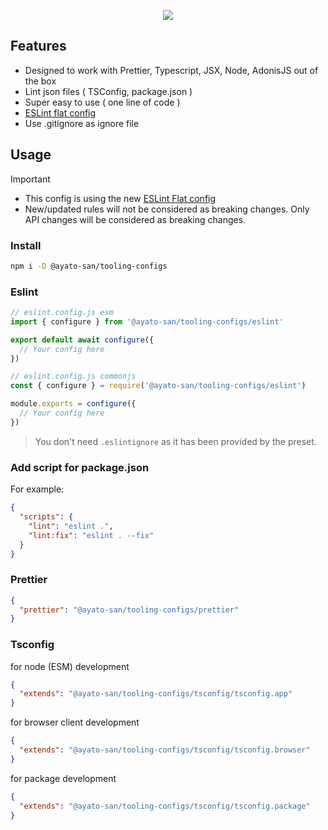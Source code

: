 <p align="center">
  <img src="https://github.com/Ayato-san/tooling-configs/assets/71392060/f549dfc0-a6d9-48d2-a808-36a61f9f836e">

</p>

## Features

- Designed to work with Prettier, Typescript, JSX, Node, AdonisJS out of the box
- Lint json files ( TSConfig, package.json )
- Super easy to use ( one line of code )
- [ESLint flat config](https://eslint.org/docs/latest/use/configure/configuration-files-new)
- Use .gitignore as ignore file

## Usage

> [!IMPORTANT]
>
> - This config is using the new [ESLint Flat config](https://eslint.org/docs/latest/use/configure/configuration-files-new)
> - New/updated rules will not be considered as breaking changes. Only API changes will be considered as breaking changes.

### Install

```bash
npm i -D @ayato-san/tooling-configs
```

### Eslint

```js
// eslint.config.js esm
import { configure } from '@ayato-san/tooling-configs/eslint'

export default await configure({
  // Your config here
})
```

```js
// eslint.config.js commonjs
const { configure } = require('@ayato-san/tooling-configs/eslint')

module.exports = configure({
  // Your config here
})
```

> You don't need `.eslintignore` as it has been provided by the preset.

### Add script for package.json

For example:

```json
{
  "scripts": {
    "lint": "eslint .",
    "lint:fix": "eslint . --fix"
  }
}
```

### Prettier

```json
{
  "prettier": "@ayato-san/tooling-configs/prettier"
}
```

### Tsconfig

for node (ESM) development

```json
{
  "extends": "@ayato-san/tooling-configs/tsconfig/tsconfig.app"
}
```

for browser client development

```json
{
  "extends": "@ayato-san/tooling-configs/tsconfig/tsconfig.browser"
}
```

for package development

```json
{
  "extends": "@ayato-san/tooling-configs/tsconfig/tsconfig.package"
}
```
